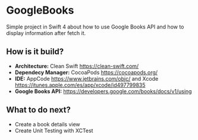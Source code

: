 # GoogleBooks
Simple project in Swift 4 about how to use Google Books API and how to display information after fetch it.

## How is it build?
* **Architecture:** Clean Swift https://clean-swift.com/
* **Dependecy Manager:** CocoaPods https://cocoapods.org/
* **IDE:** AppCode https://www.jetbrains.com/objc/ and Xcode https://itunes.apple.com/es/app/xcode/id497799835
* **Google Books API:** https://developers.google.com/books/docs/v1/using

## What to do next?
* Create a book details view
* Create Unit Testing with XCTest
